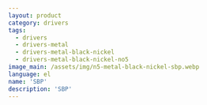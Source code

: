 ```yaml
---
layout: product
category: drivers
tags:
  - drivers
  - drivers-metal
  - drivers-metal-black-nickel
  - drivers-metal-black-nickel-no5
image_main: /assets/img/n5-metal-black-nickel-sbp.webp
language: el
name: 'SBP'
description: 'SBP'
---
```


